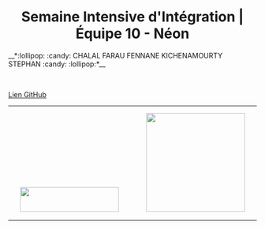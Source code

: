 <div align="center">
<h1> Semaine Intensive d'Intégration | Équipe 10 - Néon </h1>
</div>
__*:lollipop: :candy:  CHALAL FARAU FENNANE KICHENAMOURTY STEPHAN :candy: :lollipop:*__

&nbsp;

[Lien GitHub](https://github.com/Benjigo93/hetic-w1p2021-10-neon)

***
<div align="center">
<img margin-right="500" src="../assets/haribo-logo.png" width="200" height="50"> &nbsp;&nbsp;&nbsp;&nbsp;&nbsp;&nbsp;&nbsp;&nbsp;&nbsp;&nbsp;&nbsp;&nbsp; <img src="../assets/hetic-logo.png" width="200">
</div>

***
